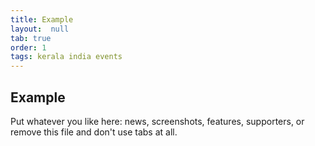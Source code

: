 ```yaml
---
title: Example
layout:  null
tab: true
order: 1
tags: kerala india events
---
```


## Example

Put whatever you like here: news, screenshots, features, supporters, or remove this file and don't use tabs at all.
